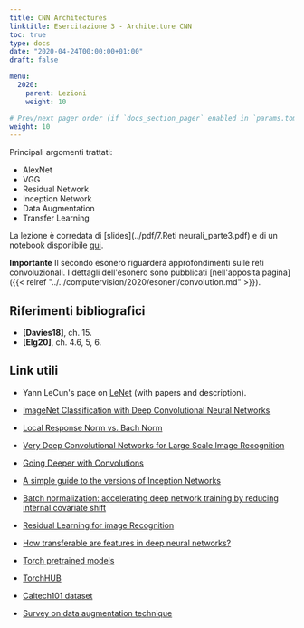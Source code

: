 ```yaml
---
title: CNN Architectures
linktitle: Esercitazione 3 - Architetture CNN
toc: true
type: docs
date: "2020-04-24T00:00:00+01:00"
draft: false

menu:
  2020:
    parent: Lezioni
    weight: 10

# Prev/next pager order (if `docs_section_pager` enabled in `params.toml`)
weight: 10
---
```




Principali argomenti trattati:

- AlexNet
- VGG
- Residual Network
- Inception Network
- Data Augmentation
- Transfer Learning

La lezione è corredata di [slides](../pdf/7.Reti neurali_parte3.pdf) e di un notebook disponibile [qui](https://github.com/gmanco/cv_notebooks/blob/master/labs_lecture/lab03).

**Importante**
Il secondo esonero riguarderà approfondimenti sulle reti convoluzionali. I dettagli dell'esonero sono pubblicati [nell'apposita pagina]({{< relref "../../computervision/2020/esoneri/convolution.md" >}}).

## Riferimenti bibliografici

- **[Davies18]**, ch. 15. 
- **[Elg20]**, ch. 4.6, 5, 6.

## Link utili

- Yann LeCun's page on [LeNet](http://yann.lecun.com/exdb/lenet/) (with papers and description).
- [ImageNet Classification with Deep Convolutional Neural Networks](https://papers.nips.cc/paper/4824-imagenet-classification-with-deep-convolutional-neural-networks.pdf)

- [Local Response Norm vs. Bach Norm](https://towardsdatascience.com/difference-between-local-response-normalization-and-batch-normalization-272308c034ac)

- [Very Deep Convolutional Networks for Large Scale Image Recognition](https://arxiv.org/pdf/1409.1556v6.pdf)

- [Going Deeper with Convolutions](https://storage.googleapis.com/pub-tools-public-publication-data/pdf/43022.pdf)

- [A simple guide to the versions of Inception Networks](https://towardsdatascience.com/a-simple-guide-to-the-versions-of-the-inception-network-7fc52b863202)

- [Batch normalization: accelerating deep network training by reducing internal covariate shift](https://arxiv.org/abs/1502.03167)

- [Residual Learning for image Recognition](https://arxiv.org/pdf/1512.03385.pdf)

- [How transferable are features in deep neural networks?](https://arxiv.org/pdf/1411.1792.pdf)
- [Torch pretrained models](https://pytorch.org/docs/stable/torchvision/models.html)
- [TorchHUB](https://pytorch.org/hub/)
- [Caltech101 dataset](http://www.vision.caltech.edu/Image_Datasets/Caltech101/)
- [Survey on data augmentation technique](https://link.springer.com/article/10.1186/s40537-019-0197-0)

